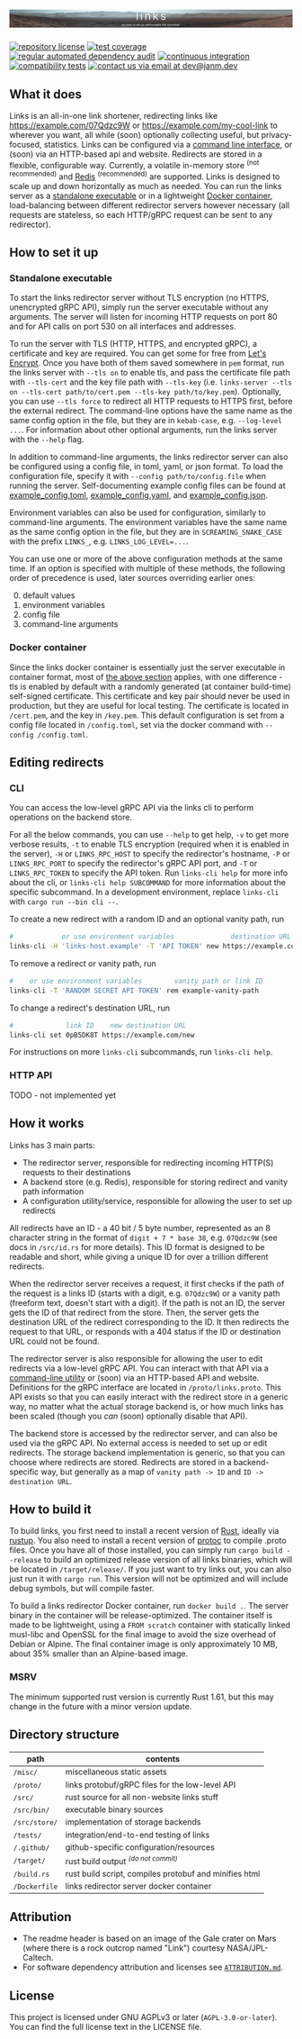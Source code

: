 # ![links - an easy to set up selfhostable link shortener](misc/banner.webp)

[![repository license](https://img.shields.io/github/license/janm-dev/links)](https://github.com/janm-dev/links/blob/main/LICENSE)
[![test coverage](https://codecov.io/gh/janm-dev/links/branch/main/graph/badge.svg?token=SIN9JWZ3BG)](https://codecov.io/gh/janm-dev/links)
[![regular automated dependency audit](https://github.com/janm-dev/links/actions/workflows/audit.yaml/badge.svg)](https://github.com/janm-dev/links/actions/workflows/audit.yaml)
[![continuous integration](https://github.com/janm-dev/links/actions/workflows/ci.yaml/badge.svg)](https://github.com/janm-dev/links/actions/workflows/ci.yaml)
[![compatibility tests](https://github.com/janm-dev/links/actions/workflows/tests.yaml/badge.svg)](https://github.com/janm-dev/links/actions/workflows/tests.yaml)
[![contact us via email at dev@janm.dev](https://img.shields.io/badge/contact-dev%40janm.dev-informational)](mailto:dev+links@janm.dev)

## What it does

Links is an all-in-one link shortener, redirecting links like <https://example.com/07Qdzc9W> or <https://example.com/my-cool-link> to wherever you want, all while (soon) optionally collecting useful, but privacy-focused, statistics.
Links can be configured via a [command line interface](#cli), or (soon) via an HTTP-based api and website. Redirects are stored in a flexible, configurable way. Currently, a volatile in-memory store <sup>(not recommended)</sup> and [Redis](https://redis.com/) <sup>(recommended)</sup> are supported.
Links is designed to scale up and down horizontally as much as needed. You can run the links server as a [standalone executable](#standalone-executable) or in a lightweight [Docker container](#docker-container), load-balancing between different redirector servers however necessary (all requests are stateless, so each HTTP/gRPC request can be sent to any redirector).

## How to set it up

### Standalone executable

To start the links redirector server without TLS encryption (no HTTPS, unencrypted gRPC API), simply run the server executable without any arguments. The server will listen for incoming HTTP requests on port 80 and for API calls on port 530 on all interfaces and addresses.

To run the server with TLS (HTTP, HTTPS, and encrypted gRPC), a certificate and key are required. You can get some for free from [Let's Encrypt](https://letsencrypt.org/). Once you have both of them saved somewhere in `pem` format, run the links server with `--tls on` to enable tls, and pass the certificate file path with `--tls-cert` and the key file path with `--tls-key` (i.e. `links-server --tls on --tls-cert path/to/cert.pem --tls-key path/to/key.pem`). Optionally, you can use `--tls force` to redirect all HTTP requests to HTTPS first, before the external redirect. The command-line options have the same name as the same config option in the file, but they are in `kebab-case`, e.g. `--log-level ...`. For information about other optional arguments, run the links server with the `--help` flag.

In addition to command-line arguments, the links redirector server can also be configured using a config file, in toml, yaml, or json format. To load the configuration file, specify it with `--config path/to/config.file` when running the server. Self-documenting example config files can be found at [example_config.toml](./example_config.toml), [example_config.yaml](./example_config.yaml), and [example_config.json](./example_config.json).

Environment variables can also be used for configuration, similarly to command-line arguments. The environment variables have the same name as the same config option in the file, but they are in `SCREAMING_SNAKE_CASE` with the prefix `LINKS_`, e.g. `LINKS_LOG_LEVEL=...`.

You can use one or more of the above configuration methods at the same time. If an option is specified with multiple of these methods, the following order of precedence is used, later sources overriding earlier ones:

0. default values
1. environment variables
2. config file
3. command-line arguments

### Docker container

Since the links docker container is essentially just the server executable in container format, most of [the above section](#standalone-executable) applies, with one difference - tls is enabled by default with a randomly generated (at container build-time) self-signed certificate. This certificate and key pair should never be used in production, but they are useful for local testing. The certificate is located in `/cert.pem`, and the key in `/key.pem`. This default configuration is set from a config file located in `/config.toml`, set via the docker command with `--config /config.toml`.

## Editing redirects

### CLI

You can access the low-level gRPC API via the links cli to perform operations on the backend store.

For all the below commands, you can use `--help` to get help, `-v` to get more verbose results, `-t` to enable TLS encryption (required when it is enabled in the server), `-H` or `LINKS_RPC_HOST` to specify the redirector's hostname, `-P` or `LINKS_RPC_PORT` to specify the redirector's gRPC API port, and `-T` or `LINKS_RPC_TOKEN` to specify the API token. Run `links-cli help` for more info about the cli, or `links-cli help SUBCOMMAND` for more information about the specific subcommand. In a development environment, replace `links-cli` with `cargo run --bin cli --`.

To create a new redirect with a random ID and an optional vanity path, run

```sh
#            or use environment variables              destination URL    optional vanity path
links-cli -H 'links-host.example' -T 'API TOKEN' new https://example.com/ example-vanity-path
```

To remove a redirect or vanity path, run

```sh
#    or use environment variables        vanity path or link ID
links-cli -T 'RANDOM SECRET API TOKEN' rem example-vanity-path
```

To change a redirect's destination URL, run

```sh
#             link ID    new destination URL
links-cli set 0pB5DK8T https://example.com/new
```

For instructions on more `links-cli` subcommands, run `links-cli help`.

### HTTP API

TODO - not implemented yet

## How it works

Links has 3 main parts:

- The redirector server, responsible for redirecting incoming HTTP(S) requests to their destinations
- A backend store (e.g. Redis), responsible for storing redirect and vanity path information
- A configuration utility/service, responsible for allowing the user to set up redirects

All redirects have an ID - a 40 bit / 5 byte number, represented as an 8 character string in the format of `digit + 7 * base 38`, e.g. `07Qdzc9W` (see docs in `/src/id.rs` for more details). This ID format is designed to be readable and short, while giving a unique ID for over a trillion different redirects.

When the redirector server receives a request, it first checks if the path of the request is a links ID (starts with a digit, e.g. `07Qdzc9W`) or a vanity path (freeform text, doesn't start with a digit). If the path is not an ID, the server gets the ID of that redirect from the store. Then, the server gets the destination URL of the redirect corresponding to the ID. It then redirects the request to that URL, or responds with a 404 status if the ID or destination URL could not be found.

The redirector server is also responsible for allowing the user to edit redirects via a low-level gRPC API. You can interact with that API via a [command-line utility](#cli) or (soon) via an HTTP-based API and website. Definitions for the gRPC interface are located in `/proto/links.proto`. This API exists so that you can easily interact with the redirect store in a generic way, no matter what the actual storage backend is, or how much links has been scaled (though you _can_ (soon) optionally disable that API).

The backend store is accessed by the redirector server, and can also be used via the gRPC API. No external access is needed to set up or edit redirects. The storage backend implementation is generic, so that you can choose where redirects are stored. Redirects are stored in a backend-specific way, but generally as a map of `vanity path -> ID` and `ID -> destination URL`.

## How to build it

To build links, you first need to install a recent version of [Rust](https://www.rust-lang.org), ideally via [rustup](https://rustup.rs). You also need to install a recent version of [protoc](https://github.com/protocolbuffers/protobuf#protocol-compiler-installation) to compile .proto files.
Once you have all of those installed, you can simply run `cargo build --release` to build an optimized release version of all links binaries, which will be located in `/target/release/`.
If you just want to try links out, you can also just run it with `cargo run`. This version will not be optimized and will include debug symbols, but will compile faster.

To build a links redirector Docker container, run `docker build .`. The server binary in the container will be release-optimized. The container itself is made to be lightweight, using a `FROM scratch` container with statically linked musl-libc and OpenSSL for the final image to avoid the size overhead of Debian or Alpine. The final container image is only approximately 10 MB, about 35% smaller than an Alpine-based image.

### MSRV

The minimum supported rust version is currently Rust 1.61, but this may change in the future with a minor version update.

## Directory structure

| path          | contents                                               |
| ------------- | ------------------------------------------------------ |
| `/misc/`      | miscellaneous static assets                            |
| `/proto/`     | links protobuf/gRPC files for the low-level API        |
| `/src/`       | rust source for all non-website links stuff            |
| `/src/bin/`   | executable binary sources                              |
| `/src/store/` | implementation of storage backends                     |
| `/tests/`     | integration/end-to-end testing of links                |
| `/.github/`   | github-specific configuration/resources                |
| `/target/`    | rust build output <sup>_(do not commit)_</sup>         |
| `/build.rs`   | rust build script, compiles protobuf and minifies html |
| `/Dockerfile` | links redirector server docker container               |

## Attribution

- The readme header is based on an image of the Gale crater on Mars (where there is a rock outcrop named "Link") courtesy NASA/JPL-Caltech.
- For software dependency attribution and licenses see [`ATTRIBUTION.md`](./ATTRIBUTION.md).

## License

This project is licensed under GNU AGPLv3 or later (`AGPL-3.0-or-later`). You can find the full license text in the LICENSE file.
